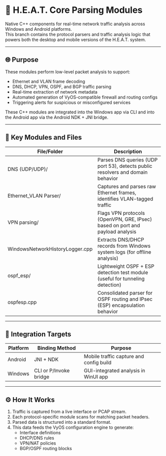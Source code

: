 # 🧠 H.E.A.T. Core Parsing Modules

Native C++ components for real-time network traffic analysis across Windows and Android platforms.  
This branch contains the protocol parsers and traffic analysis logic that powers both the desktop and mobile versions of the H.E.A.T. system.

---

## 🌐 Purpose

These modules perform low-level packet analysis to support:

- Ethernet and VLAN frame decoding
- DNS, DHCP, VPN, OSPF, and BGP traffic parsing
- Real-time extraction of network metadata
- Automated generation of VyOS-compatible firewall and routing configs
- Triggering alerts for suspicious or misconfigured services

These C++ modules are integrated into the Windows app via CLI and into the Android app via the Android NDK + JNI bridge.

---

## 📁 Key Modules and Files

| File/Folder                        | Description                                                                 |
|------------------------------------|-----------------------------------------------------------------------------|
| DNS (UDP/UDP)/                   | Parses DNS queries (UDP port 53), detects public resolvers and domain behavior |
| Ethernet_VLAN Parser/           | Captures and parses raw Ethernet frames, identifies VLAN-tagged traffic     |
| VPN parsing/                     | Flags VPN protocols (OpenVPN, GRE, IPsec) based on port and payload analysis |
| WindowsNetworkHistoryLogger.cpp | Extracts DNS/DHCP records from Windows system logs (for offline analysis)    |
| ospf_esp/                        | Lightweight OSPF + ESP detection test module (useful for tunneling detection) |
| ospfesp.cpp                      | Consolidated parser for OSPF routing and IPsec (ESP) encapsulation behavior  |

---

## 🔌 Integration Targets

| Platform      | Binding Method            | Purpose                                 |
|---------------|----------------------------|------------------------------------------|
| Android       | JNI + NDK                  | Mobile traffic capture and config build  |
| Windows       | CLI or P/Invoke bridge     | GUI-integrated analysis in WinUI app     |

---

## ⚙️ How It Works

1. Traffic is captured from a live interface or PCAP stream.
2. Each protocol-specific module scans for matching packet headers.
3. Parsed data is structured into a standard format.
4. This data feeds the VyOS configuration engine to generate:
   - Interface definitions
   - DHCP/DNS rules
   - VPN/NAT policies
   - BGP/OSPF routing blocks
